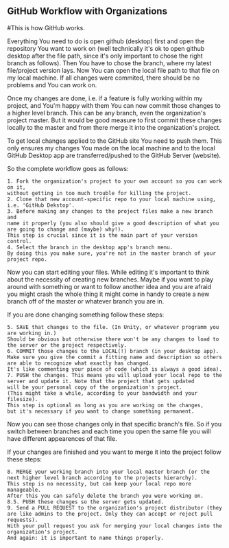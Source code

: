## GitHub Workflow with Organizations
#This is how GitHub works.

Everything You need to do is open github (desktop) first and open the repository
You want to work on (well technically it's ok to open github desktop after the
file path, since it's only important to chose the right branch as follows).
Then You have to chose the branch, where my latest file/project version lays. 
Now You can open the local file path to that file on my local machine. 
If all changes were commited, there should be no problems and You can work on.

Once my changes are done, i.e. if a feature is fully working within my project, 
and You'm happy with them You can now commit those changes to a higher level branch. 
This can be any branch, even the organization's project master. 
But it would be good measure to first commit these changes locally to the master 
and from there merge it into the organization's project. 

To get local changes applied to the GitHub site You need to push them. 
This only ensures my changes You made on the local machine and to the local 
GitHub Desktop app are transferred/pushed to the GitHub Server (website).

So the complete workflow goes as follows:

	1. Fork the organization's project to your own account so you can work on it, 
	without getting in too much trouble for killing the project.
	2. Clone that new account-specific repo to your local machine using, i.e. 'GitHub Dekstop'.
	3. Before making any changes to the project files make a new branch and 
	name it properly (you also should give a good description of what you are going to change and (maybe) why!). 
	This step is crucial since it is the main part of your version control.
	4. Select the branch in the desktop app's branch menu. 
	By doing this you make sure, you're not in the master branch of your project repo.

 Now you can start editing your files. While editing it's important to think about 
 the necessity of creating new branches. Maybe if you want to play around with something 
 or want to follow another idea and you are afraid you might crash the whole thing 
 it might come in handy to create a new branch off of the master or whatever branch you are in.

 If you are done changing something follow these steps:

	5. SAVE that changes to the file. (In Unity, or whatever programm you are working in.) 
	Should be obvious but otherwise there won't be any changes to load to the server or the project respectively.
	6. COMMIT those changes to the LOCAL(!) branch (in your desktop app). 
	Make sure you give the commit a fitting name and description so others are able to recognize what exactly has changed. 
	It's like commenting your piece of code (which is always a good idea).
	7. PUSH the changes. This means you will upload your local repo to the server and update it. Note that the project that gets updated
	will be your personal copy of the organization's project. 
	(This might take a while, according to your bandwidth and your filesize). 
	This step is optional as long as you are working on the changes, 
	but it's necessary if you want to change something permanent.

Now you can see those changes only in that specific branch's file. 
So if you switch between branches and each time you open the same file you will have different appearences of that file.

If your changes are finished and you want to merge it into the project 
follow these steps:

	8. MERGE your working branch into your local master branch (or the next higher level branch according to the projects hierarchy). 
	This step is no necessity, but can keep your local repo more manageable. 
	After this you can safely delete the branch you were working on.
	8.5. PUSH these changes so the server gets updated.
	9. Send a PULL REQUEST to the organization's project distributor (they are like admins to the project. Only they can accept or reject pull requests).
	With your pull request you ask for merging your local changes into the organization's project.
	And again: it is important to name things properly.
